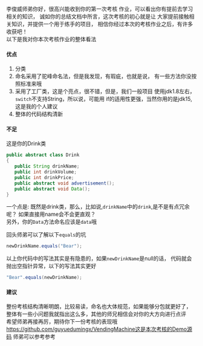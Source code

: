 李俊威师弟你好，很高兴能收到你的第一次考核
作业，可以看出你有提前去学习相关的知识，
诚如你的总结文档中所言，这次考核的初心就是让
大家提前接触相关知识，并提供一个用于练手的项目，
相信你经过本次的考核作业之后，有许多收获吧！  
以下是我对你本次考核作业的整体看法  

#### 优点  
1. 分类  
2. 命名采用了驼峰命名法，但是我发现，有瑕疵，也就是说，
   有一些方法你没按照标准来哦
3. 采用了工厂类，这是个亮点，很不错，但是，我们一般项目
   使用jdk1.8左右，`switch`不支持String，所以说，可能用
   if的适用性更强，当然你用的是jdk15,这是我的个人建议
4. 整体的代码结构清新    
#### 不足  
这是你的Drink类
```java
public abstract class Drink
{
   public String drinkName;
   public int drinkVolume;
   public int drinkPrice;
   public abstract void advertisement();
   public abstract void Data();
}
```   
一个点是: 既然是drink类，那么，比如说,`drinkName`中的`drink`,是不是有点冗余呢？
如果直接用name会不会更直观？  
另外，你的`Data`方法命名应该是`data`哦  

回头师弟可以了解以下`equals`的坑  
```java
newDrinkName.equals("Bear");
```
以上你代码中的写法其实是有隐患的，如果`newDrinkName`是null的话，
代码就会抛出空指针异常，以下的写法其实更好  
```java
"Bear".equals(newDrinkName);
```
#### 建议  
整份考核结构清晰明朗，比较易读，命名也大体规范，如果能够分包就更好了，
整体有一些小问题我就指出这么多，其他的师兄相信会对你的大方向进行点评  
希望师弟再接再厉，期待你下一份考核的表现哦  
https://github.com/guyuedumingx/VendingMachine这是本次考核的Demo源码
师弟可以参考参考  